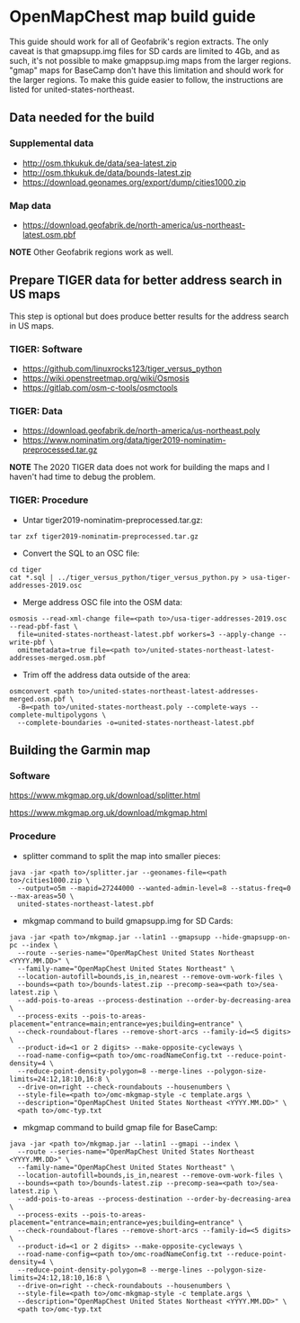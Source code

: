 # OpenMapChest map build guide

This guide should work for all of Geofabrik's region extracts. The only caveat is that
gmapsupp.img files for SD cards are limited to 4Gb, and as such, it's not possible to
make gmappsup.img maps from the larger regions. "gmap" maps for BaseCamp don't have this
limitation and should work for the larger regions. To make this guide easier to follow,
the instructions are listed for united-states-northeast.

## Data needed for the build

### Supplemental data
* http://osm.thkukuk.de/data/sea-latest.zip
* http://osm.thkukuk.de/data/bounds-latest.zip
* https://download.geonames.org/export/dump/cities1000.zip

### Map data
* https://download.geofabrik.de/north-america/us-northeast-latest.osm.pbf

**NOTE** Other Geofabrik regions work as well.

## Prepare TIGER data for better address search in US maps

This step is optional but does produce better results for the address search in US maps.

### TIGER: Software
* https://github.com/linuxrocks123/tiger_versus_python
* https://wiki.openstreetmap.org/wiki/Osmosis
* https://gitlab.com/osm-c-tools/osmctools

### TIGER: Data
* https://download.geofabrik.de/north-america/us-northeast.poly
* https://www.nominatim.org/data/tiger2019-nominatim-preprocessed.tar.gz

**NOTE** The 2020 TIGER data does not work for building the maps and I haven't had time
to debug the problem.

### TIGER: Procedure
* Untar tiger2019-nominatim-preprocessed.tar.gz:
```
tar zxf tiger2019-nominatim-preprocessed.tar.gz
```

* Convert the SQL to an OSC file:
```
cd tiger
cat *.sql | ../tiger_versus_python/tiger_versus_python.py > usa-tiger-addresses-2019.osc
```

* Merge address OSC file into the OSM data:
```
osmosis --read-xml-change file=<path to>/usa-tiger-addresses-2019.osc --read-pbf-fast \
  file=united-states-northeast-latest.pbf workers=3 --apply-change --write-pbf \
  omitmetadata=true file=<path to>/united-states-northeast-latest-addresses-merged.osm.pbf
```

* Trim off the address data outside of the area:
```
osmconvert <path to>/united-states-northeast-latest-addresses-merged.osm.pbf \
  -B=<path to>/united-states-northeast.poly --complete-ways --complete-multipolygons \
  --complete-boundaries -o=united-states-northeast-latest.pbf
```

## Building the Garmin map

### Software

https://www.mkgmap.org.uk/download/splitter.html

https://www.mkgmap.org.uk/download/mkgmap.html

### Procedure

* splitter command to split the map into smaller pieces:
```
java -jar <path to>/splitter.jar --geonames-file=<path to>/cities1000.zip \
  --output=o5m --mapid=27244000 --wanted-admin-level=8 --status-freq=0 --max-areas=50 \
  united-states-northeast-latest.pbf
```

* mkgmap command to build gmapsupp.img for SD Cards:
```
java -jar <path to>/mkgmap.jar --latin1 --gmapsupp --hide-gmapsupp-on-pc --index \
  --route --series-name="OpenMapChest United States Northeast <YYYY.MM.DD>" \
  --family-name="OpenMapChest United States Northeast" \
  --location-autofill=bounds,is_in,nearest --remove-ovm-work-files \
  --bounds=<path to>/bounds-latest.zip --precomp-sea=<path to>/sea-latest.zip \
  --add-pois-to-areas --process-destination --order-by-decreasing-area \
  --process-exits --pois-to-areas-placement="entrance=main;entrance=yes;building=entrance" \
  --check-roundabout-flares --remove-short-arcs --family-id=<5 digits> \
  --product-id=<1 or 2 digits> --make-opposite-cycleways \
  --road-name-config=<path to>/omc-roadNameConfig.txt --reduce-point-density=4 \
  --reduce-point-density-polygon=8 --merge-lines --polygon-size-limits=24:12,18:10,16:8 \
  --drive-on=right --check-roundabouts --housenumbers \
  --style-file=<path to>/omc-mkgmap-style -c template.args \
  --description="OpenMapChest United States Northeast <YYYY.MM.DD>" \
  <path to>/omc-typ.txt
```

* mkgmap command to build gmap file for BaseCamp:
```
java -jar <path to>/mkgmap.jar --latin1 --gmapi --index \
  --route --series-name="OpenMapChest United States Northeast <YYYY.MM.DD>" \
  --family-name="OpenMapChest United States Northeast" \
  --location-autofill=bounds,is_in,nearest --remove-ovm-work-files \
  --bounds=<path to>/bounds-latest.zip --precomp-sea=<path to>/sea-latest.zip \
  --add-pois-to-areas --process-destination --order-by-decreasing-area \
  --process-exits --pois-to-areas-placement="entrance=main;entrance=yes;building=entrance" \
  --check-roundabout-flares --remove-short-arcs --family-id=<5 digits> \
  --product-id=<1 or 2 digits> --make-opposite-cycleways \
  --road-name-config=<path to>/omc-roadNameConfig.txt --reduce-point-density=4 \
  --reduce-point-density-polygon=8 --merge-lines --polygon-size-limits=24:12,18:10,16:8 \
  --drive-on=right --check-roundabouts --housenumbers \
  --style-file=<path to>/omc-mkgmap-style -c template.args \
  --description="OpenMapChest United States Northeast <YYYY.MM.DD>" \
  <path to>/omc-typ.txt
```
